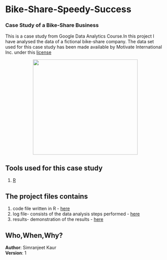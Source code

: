 # Bike-Share-Speedy-Success
### Case Study of a Bike-Share Business
This is a case study from Google Data Analytics Course.In this project I have analysed the data of a fictional bike-share company.
The data set used for this case study has been made available by Motivate International Inc. under this 
[license](https://ride.divvybikes.com/data-license-agreement)

<p align="center">
<img src="https://github.com/simranwarraich/Bike-Share-Speedy-Success/blob/main/logo.png" width="330" height="300" valign="center">
</p>

## Tools used for this case study
1. [R](https://www.kaggle.com/code/simrankaur21/case-study-how-does-a-bike-share-navigate-speedy)

## The project files contains
1. code file written in R - [here](https://github.com/simranwarraich/Bike-Share-Speedy-Success/blob/main/code.ipynb)
2. log file- consists of the data analysis steps performed - [here](https://github.com/simranwarraich/Bike-Share-Speedy-Success/blob/main/log.docx)
3. results- demonstration of the results - [here](https://github.com/simranwarraich/Bike-Share-Speedy-Success/blob/main/results.pdf)

## Who,When,Why?
**Author**: Simranjeet Kaur<br>
**Version**: 1
